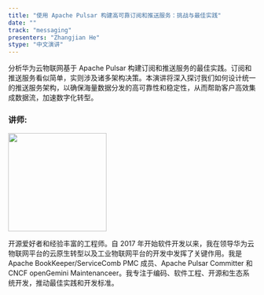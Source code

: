 ```yaml
---
title: "使用 Apache Pulsar 构建高可靠订阅和推送服务：挑战与最佳实践"
date: ""
track: "messaging"
presenters: "Zhangjian He"
stype: "中文演讲"
--- 
```


分析华为云物联网基于 Apache Pulsar 构建订阅和推送服务的最佳实践。订阅和推送服务看似简单，实则涉及诸多架构决策。本演讲将深入探讨我们如何设计统一的推送服务架构，以确保海量数据分发的高可靠性和稳定性，从而帮助客户高效集成数据流，加速数字化转型。

### 讲师:

<img src="https://sessionize.com/image/a7d4-400o400o1-4GZYizF3DAJcbH1tVcZhj4.jpg" width="200" /><br/>

开源爱好者和经验丰富的工程师。自 2017 年开始软件开发以来，我在领导华为云物联网平台的云原生转型以及工业物联网平台的开发中发挥了关键作用。我是 Apache BookKeeper/ServiceComb PMC 成员、Apache Pulsar Committer 和 CNCF openGemini Maintenanceer。我专注于编码、软件工程、开源和生态系统开发，推动最佳实践和开发标准。